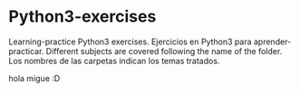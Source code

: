 # Python3-exercises
Learning-practice Python3 exercises. Ejercicios en Python3 para aprender-practicar.
Different subjects are covered following the name of the folder.
Los nombres de las carpetas indican los temas tratados.

hola migue :D 